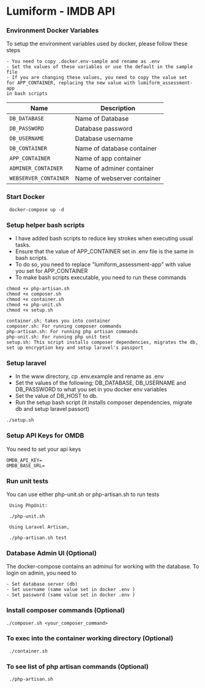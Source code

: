 # Lumiform - IMDB API 

### Environment Docker Variables
To setup the environment variables used by docker, please follow these steps

```
- You need to copy .docker.env-sample and rename as .env
- Set the values of these variables or use the default in the sample file
- If you are changing these values, you need to copy the value set 
for APP_CONTAINER, replacing the new value with lumiform_assessment-app 
in bash scripts
```

| Name                              | Description                               |
| ----------------------------------|-------------------------------------------|
| `DB_DATABASE`                     | Name of Database                          |
| `DB_PASSWORD`                     | Database password                         |
| `DB_USERNAME`                     | Database username                         |
| `DB_CONTAINER`                    | Name of database container                |
| `APP_CONTAINER`                   | Name of app container                     |
| `ADMINER_CONTAINER`               | Name of adminer container                 |
| `WEBSERVER_CONTAINER`             | Name of webserver container               |


### Start Docker

```
 docker-compose up -d
```

### Setup helper bash scripts
- I have added bash scripts to reduce key strokes when executing usual tasks.
- Ensure that the value of APP_CONTAINER set in .env file is the same in bash scripts.
- To do so, you need to replace "lumiform_assessment-app" with value you set for APP_CONTAINER 
- To make bash scripts executable, you need to run these commands

```
chmod +x php-artisan.sh
chmod +x composer.sh
chmod +x container.sh
chmod +x php-unit.sh
chmod +x setup.sh
```

```
container.sh: takes you into container
composer.sh: For running composer commands
php-artisan.sh: For running php artisan commands
php-unit.sh: For running php unit test
setup.sh: This script installs composer dependencies, migrates the db, set up encryption key and setup laravel's passport
```

### Setup laravel
- In the www directory, cp .env.example and rename as .env
- Set the values of the following; DB_DATABASE, DB_USERNAME and DB_PASSWORD to what you set in you docker env variables
- Set the value of DB_HOST to db.
- Run the setup bash script (it installs composer dependencies, migrate db and setup laravel passort)
```
./setup.sh
```

### Setup API Keys for OMDB
You need to set your api keys 
```
OMDB_API_KEY=
OMDB_BASE_URL=
```

### Run unit tests
You can use either php-unit.sh or php-artisan.sh to run tests
```
 Using PhpUnit:
  
 ./php-unit.sh
 
 Using Laravel Artisan, 
 
 ./php-artisan.sh test 
```

### Database Admin UI (Optional)
The docker-compose contains an adminui for working with the database.
To login on admin, you need to
```
- Set database server (db)
- Set username (same value set in docker .env )
- Set password (same value set in docker .env )
```

### Install composer commands (Optional)

```
./composer.sh <your_composer_command>
```

### To exec into the container working directory (Optional)

```
 ./container.sh
```

### To see list of php artisan commands (Optional) 

```
 ./php-artisan.sh 
```
